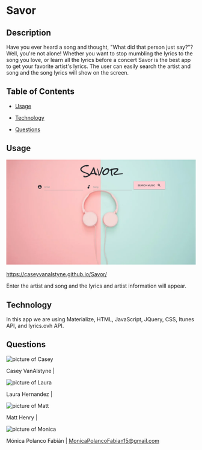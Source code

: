 # Savor

## Description

Have you ever heard a song and thought, "What did that person just say?"? Well, you're not alone! Whether you want to stop mumbling the lyrics to the song you love, or learn all the lyrics before a concert Savor is the best app to get your favorite artist's lyrics. The user can easily search the artist and song and the song lyrics will show on the screen.

## Table of Contents


* [Usage](#usage)

* [Technology](#Technology)

* [Questions](#questions)


## Usage

<img src="Thumbnail_image.png" alt="image of application">

https://caseyvanalstyne.github.io/Savor/

Enter the artist and song and the lyrics and artist information will appear.

## Technology
In this app we are using Materialize, HTML, JavaScript, JQuery, CSS, Itunes API, and lyrics.ovh API.

## Questions

![picture of Casey](https://avatars2.githubusercontent.com/u/61564549?s=460&u=1ad32c565edeefb92794d7485b14ee3f34ac11ce&v=4)

Casey VanAlstyne | 

![picture of Laura](https://avatars1.githubusercontent.com/u/34899738?s=460&u=91220a6de260ebcb6cdb4209102e7c1e8b89f7d3&v=4)

Laura Hernandez | 

![picture of Matt](https://avatars2.githubusercontent.com/u/51001542?s=460&u=7a663c1700787925bcda5a98c05eba9d6ec40795&v=4)

Matt Henry | 

![picture of Monica](https://avatars3.githubusercontent.com/u/60660512?v=4)

Mónica Polanco Fabián | MonicaPolancoFabian15@gmail.com

